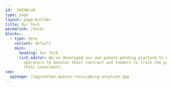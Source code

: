 ```yaml
---
id: _54S4WczN
type: page
layout: page-builder
title: Our Tech
permalink: /tech/
blocks:
  - type: hero
    variant: default
    main:
      heading: Our Tech
      rich_editor: W﻿e've developed our own patent-pending platform to enable fleet
        operators to monitor their contract and lenders to track the progress of
        their investment.
seo:
  ogimage: /img/nathan-queloz-rnzvujqbvsg-unsplash.jpg
---
```

